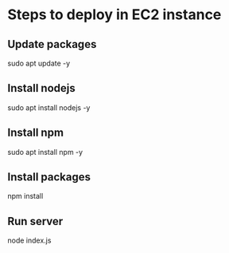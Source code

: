 # Steps to deploy in EC2 instance

## Update packages

sudo apt update -y

## Install nodejs

sudo apt install nodejs -y

## Install npm

sudo apt install npm -y

## Install packages

npm install

## Run server

node index.js
